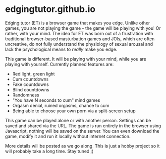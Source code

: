 # edgingtutor.github.io

Edging tutor (ET) is a browser game that makes you edge. Unlike other games, you are not playing the game - the game will be playing with you! Or rather, with your mind. The idea for ET was born out of a frustration with traditional browser-based masturbation games and JOIs, which are often uncreative, do not fully understand the physiology of sexual arousal and lack the psychological means to *really* make you edge.

This game is different. It will be playing with your mind, while you are playing with yourself. Currently planned features are:

* Red light, green light
* Cum countdowns
* Fake countdowns
* Blind countdowns
* Randomness
* "You have N seconds to cum" mind games
* Orgasm denial, ruined orgasms, chance to cum
* Being able to choose your own porn via a split-screen setup

This game can be played alone or with another person. Settings can be saved and shared via the URL. The game is run entirely in the browser using Javascript, nothing will be saved on the server. You can even download the game, modify it and run it locally without internet connection.

More details will be posted as we go along. This is just a hobby project so it will probably take a long time. Stay tuned ;)
